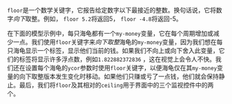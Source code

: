 `floor`是一个数学关键字，它报告给定数字以下最接近的整数。换句话说，它将数字*向下*取整。例如， `floor 5.2`将返回5， `floor -4.8`将返回-5。

在下面的模型示例中，每只海龟都有一个`my-money`变量，它在每个周期增加或减少一点。我们使用`floor`关键字来*向下取整*海龟的`my-money`变量，因为我们想在每只海龟显示一个标签，显示他们当前的钱。如果我们不向上或向下舍入此变量，它们的标签将显示许多浮点数，例如`1.822882372836` ，这在视觉上会令人不快。我们还在设置每个海龟的`ycor`参数时使用`floor`关键字，以便海龟仅在其`my-money`变量的向下取整版本发生变化时移动。如果他们只赚或亏了一点钱，他们就会保持静止。最后，我们将`floor`及其相对的`ceiling`用于界面中的三个监视控件中的两个。
